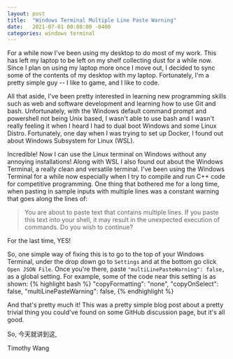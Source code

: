 ```yaml
---
layout: post
title:  "Windows Terminal Multiple Line Paste Warning"
date:   2021-07-01 00:08:00 -0400
categories: windows terminal
---
```

For a while now I've been using my desktop to do most of my work. This has left my laptop to be left on my shelf collecting dust for a while now. Since I plan on using my laptop more once I move out, I decided to sync some of the contents of my desktop with my laptop. Fortunately, I'm a pretty simple guy -- I like to game, and I like to code.

All that aside, I've been pretty interested in learning new programming skills such as web and software development and learning how to use Git and bash. Unfortunately, with the Windows default command prompt and powershell not being Unix based, I wasn't able to use bash and I wasn't really feeling it when I heard I had to dual boot Windows and some Linux Distro. Fortunately, one day when I was trying to set up Docker, I found out about Windows Subsystem for Linux (WSL). 

Incredible! Now I can use the Linux terminal on Windows without any annoying installations! Along with WSL I also found out about the Windows Terminal, a really clean and versatile terminal. I've been using the Windows Terminal for a while now especially when I try to compile and run C++ code for competitive programming. One thing that bothered me for a long time, when pasting in sample inputs with multiple lines was a constant warning that goes along the lines of:

> You are about to paste text that contains multiple lines. If you paste this text into your shell, it may result in the unexpected execution of commands. Do you wish to continue?

For the last time, YES! 

So, one simple way of fixing this is to go to the top of your Windows Terminal, under the drop down go to `Settings` and at the bottom go click `Open JSON File`. Once you're there, paste `"multiLinePasteWarning": false,` as a global setting. For example, some of the code near this setting is as shown:
{% highlight bash %}
    "copyFormatting": "none",
    "copyOnSelect": false,
    "multiLinePasteWarning": false,
{% endhighlight %}

And that's pretty much it! This was a pretty simple blog post about a pretty trivial thing you could've found on some GitHub discussion page, but it's all good. 

So, 今天就讲到这,

Timothy Wang
